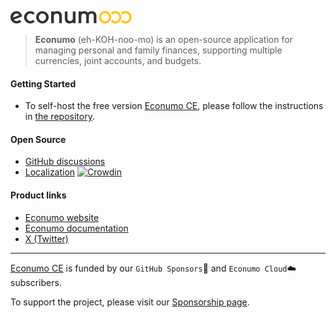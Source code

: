![This is an image](econumo.png)

> **Econumo** (eh-KOH-noo-mo) is an open-source application for managing personal and family finances, supporting multiple currencies, joint accounts, and budgets.


#### Getting Started

- To self-host the free version [Econumo CE](https://econumo.com/docs/edition/), please follow the instructions in [the repository](https://github.com/econumo/econumo-ce).


#### Open Source
- [GitHub discussions](https://github.com/orgs/econumo/discussions)
- [Localization](https://crowdin.com/project/econumo) [![Crowdin](https://badges.crowdin.net/econumo/localized.svg)](https://crowdin.com/project/econumo)


#### Product links
- [Econumo website](https://econumo.com/?utm_source=github)
- [Econumo documentation](https://econumo.com/docs/?utm_source=github)
- [X (Twitter)](https://x.com/econumo)



---
[Econumo CE](https://github.com/econumo/econumo-ce) is funded by our `GitHub Sponsors`🖤 and `Econumo Cloud`☁️ subscribers. 

To support the project, please visit our [Sponsorship page](https://github.com/sponsors/econumo).
